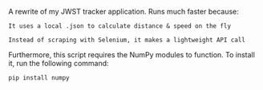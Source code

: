 A rewrite of my JWST tracker application. Runs much faster because:

	It uses a local .json to calculate distance & speed on the fly

	Instead of scraping with Selenium, it makes a lightweight API call

Furthermore, this script requires the NumPy modules to function. To install it, run the following command:

	pip install numpy
